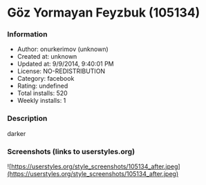 # Göz Yormayan Feyzbuk (105134)

### Information
- Author: onurkerimov (unknown)
- Created at: unknown
- Updated at: 9/9/2014, 9:40:01 PM
- License: NO-REDISTRIBUTION
- Category: facebook
- Rating: undefined
- Total installs: 520
- Weekly installs: 1


### Description
darker


### Screenshots (links to userstyles.org)
![https://userstyles.org/style_screenshots/105134_after.jpeg](https://userstyles.org/style_screenshots/105134_after.jpeg)


